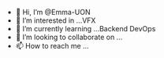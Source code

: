 - 👋 Hi, I’m @Emma-UON
- 👀 I’m interested in ...VFX
- 🌱 I’m currently learning ...Backend DevOps
- 💞️ I’m looking to collaborate on ...
- 📫 How to reach me ...

<!---
Emma-UON/Emma-UON is a ✨ special ✨ repository because its `README.md` (this file) appears on your GitHub profile.
You can click the Preview link to take a look at your changes.
--->
